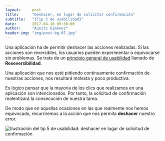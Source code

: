 ```yaml
---
layout:     post
title:      "Deshacer, en lugar de solicitar confirmación"
subtitle:   "{Tip 5 de usabilidad}"
date:       2017-04-10 09:30:00
author:     "Aunitz Giménez"
header-img: "img/post-bg-07.jpg"
---
```


<p>Una aplicación ha de permitir deshacer las acciones realizadas. Si las acciones son reversibles, los usuarios pueden experimentar o equivocarse sin problemas. Se trata de un <a href="{{ site.baseurl }}/principios-usabilidad/">principio general de usabilidad</a> llamado de <strong>Reseversibilidad</strong>.</p>

<p>Una aplicación que nos esté pidiendo continuamente confirmación de nuestras acciones, nos resultará molesta y poco productiva.</p>

<p>Es lógico pensar que la mayoría de los clics que realizamos en una aplicación son intencionados. Por tanto, la solicitud de confirmación realentizará la consecución de nuestra tarea.</p>

<p>De modo que en aquellas ocasiones en las que realmente nos hemos equivocado, recurriremos a la acción que nos permita <strong>deshacer</strong> nuestro error.</p>

<p><img src="{{ site.baseurl }}/img/tip-5-deshacer.png" alt="Ilustración del tip 5 de usabilidad: deshacer en lugar de solicitud de confirmación"></p>